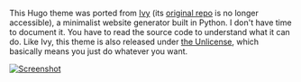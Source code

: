 This Hugo theme was ported from [Ivy](https://github.com/MJGrey/ivy) (its [original repo](https://github.com/dmulholland/ivy) is no longer accessible), a minimalist website generator built in Python. I don't have time to document it. You have to read the source code to understand what it can do. Like Ivy, this theme is also released under [the Unlicense](https://en.wikipedia.org/wiki/Unlicense), which basically means you just do whatever you want.

[![Screenshot](https://github.com/yihui/hugo-ivy/raw/master/images/screenshot.png)](https://ivy.yihui.org)
